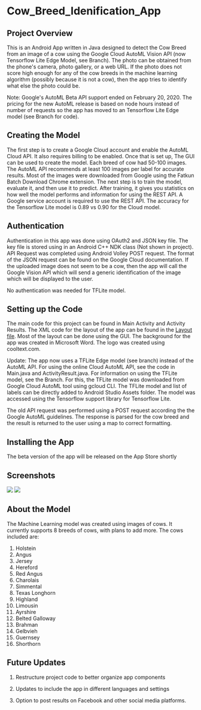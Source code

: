 # Cow_Breed_Idenification_App

## Project Overview
This is an Android App written in Java designed to detect the Cow Breed from an image of a cow using the Google Cloud AutoML Vision API (now Tensorflow Lite Edge Model, see Branch). The photo can be obtained from the phone's camera, photo gallery, or a web URL. If the photo does not score high enough for any of the cow breeds in the machine learning algorithm (possibly because it is not a cow), then the app tries to identify what else the photo could be.

Note: Google's AutoML Beta API support ended on February 20, 2020. The pricing for the new AutoML release is based on node hours instead of number of requests so the app has moved to an Tensorflow Lite Edge model (see Branch for code).

## Creating the Model
The first step is to create a Google Cloud account and enable the AutoML Cloud API. It also requires billing to be enabled. Once that is set up, The GUI can be used to create the model. Each breed of cow had 50-100 images. The AutoML API recommends at least 100 images per label for accurate results. Most of the images were downloaded from Google using the Fatkun Batch Download Chrome extension. The next step is to train the model, evaluate it, and then use it to predict. After training, it gives you statistics on how well the model performs and information for using the REST API. A Google service account is required to use the REST API. The accuracy for the Tensorflow Lite model is 0.89 vs 0.90 for the Cloud model.

## Authentication
Authentication in this app was done using OAuth2 and JSON key file. The key file is stored using in an Android C++ NDK class (Not shown in project). API Request was completed using Android Volley POST request. The format of the JSON request can be found on the Google Cloud documentation. If the uploaded image does not seem to be a cow, then the app will call the Google Vision API which will send a generic identification of the image which will be displayed to the user. 

No authentication was needed for TFLite model.

## Setting up the Code
The main code for this project can be found in Main Activity and Activity Results. The XML code for the layout of the app can be found in the [Layout file](https://github.com/hmsmith5/Cow_Breed_Idenification_App/blob/master/app/src/main/res/layout/activity_main.xml). Most of the layout can be done using the GUI. The background for the app was created in Microsoft Word. The logo was created using cooltext.com. 

Update: The app now uses a TFLite Edge model (see branch) instead of the AutoML API. For using the online Cloud AutoML API, see the code in Main.java and ActivityResult.java. For information on using the TFLite model, see the Branch. For this, the TFLite model was downloaded from Google Cloud AutoML tool using gcloud CLI. The TFLite model and list of labels can be directly added to Android Studio Assets folder. The model was accessed using the Tensorflow support library for Tensorflow Lite.

The old API request was performed using a POST request according the the Google AutoML guidelines. The response is parsed for the cow breed and the result is returned to the user using a map to correct formatting.

## Installing the App
The beta version of the app will be released on the App Store shortly

## Screenshots
<img src="https://github.com/hmsmith5/Cow_Breed_Idenification_App/blob/master/image.png?raw=true">   <img src="https://github.com/hmsmith5/Cow_Breed_Idenification_App/blob/master/screenshotcowapp2.PNG?raw=true">

## About the Model
The Machine Learning model was created using images of cows. It currently supports 8 breeds of cows, with plans to add more. The cows included are:
1. Holstein
2. Angus
3. Jersey
4. Hereford
5. Red Angus
6. Charolais
7. Simmental
8. Texas Longhorn
9. Highland
10. Limousin
11. Ayrshire
12. Belted Galloway
13. Brahman
14. Gelbvieh
15. Guernsey
16. Shorthorn
                
## Future Updates
1. Restructure project code to better organize app components

2. Updates to include the app in different languages and settings

3. Option to post results on Facebook and other social media platforms.
